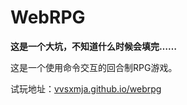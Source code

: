 # WebRPG

**这是一个大坑，不知道什么时候会填完……**

这是一个使用命令交互的回合制RPG游戏。

试玩地址：<a href="https://vvsxmja.github.io/webrpg" target="_blank">vvsxmja.github.io/webrpg</a>